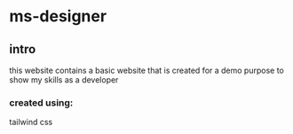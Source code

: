 # ms-designer

## intro

this website contains a basic website that is created for a demo purpose to show my skills as a developer

### created using:

tailwind css
